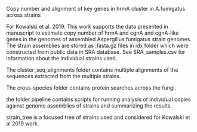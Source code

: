 Copy number and alignment of key genes in hrmA cluster in A.fumigatus across strains

For Kowalski et al. 2019. This work supports the data presented in
manuscript to estimate copy number of hrmA and cgnA and cgnA-like
genes in the genomes of assembled Aspergillus fumigatus strain
genomes. The strain assemblies are stored as .fasta.gz files in idx
folder which were constructed from public data in SRA database. See
SRA_samples.csv for information about the individual strains used.

The cluster_seq_alignments folder contains multiple alignments of the
sequences extracted from the multiple strains.

The cross-species folder contains protein searches across the fungi.

the folder pipeline contains scripts for running analysis of individual copies against genome assemblies of strains and summarizing the results.

strain_tree is a focused tree of strains used and considered for Kowalski et al 2019 work.
